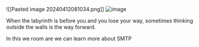 ![[Pasted image 20240412081034.png]]
![image](https://github.com/ranidugithub/CTF-Stuff/assets/34578972/20945c37-466c-4a48-b94e-c7c3a5fe552d)

When the labyrinth is before you and you lose your way, sometimes thinking outside the walls is the way forward.

In this we room are we can learn more about SMTP 
